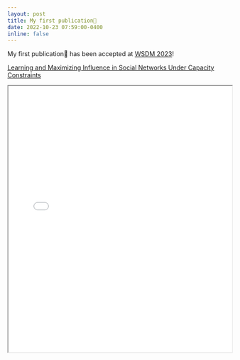 ```yaml
---
layout: post
title: My first publication📃
date: 2022-10-23 07:59:00-0400
inline: false
---
```

My first publication📃 has been accepted at [WSDM 2023](https://www.wsdm-conference.org/2023/)!

[Learning and Maximizing Influence in Social Networks Under Capacity Constraints](/assets/pdf/wsdmfp0423-chakraborty1.pdf)
<iframe src="{{ '/assets/pdf/wsdmfp0423-chakraborty1.pdf' | relative_url }}" width="100%" height="600px"></iframe>
